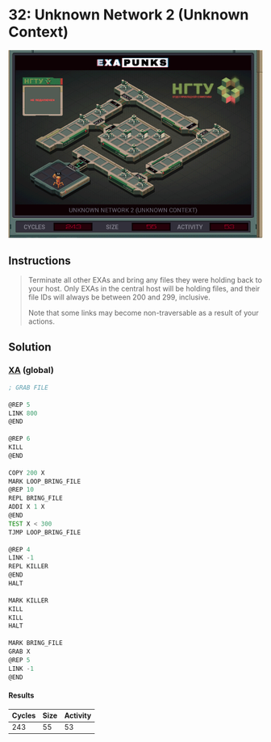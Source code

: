 # 32: Unknown Network 2 (Unknown Context)

<div align="center"><img src="EXAPUNKS - UNKNOWN NETWORK 2 (243, 55, 53, 2022-12-05-19-41-10).gif" /></div>

## Instructions
> Terminate all other EXAs and bring any files they were holding back to your host. Only EXAs in the central host will be holding files, and their file IDs will always be between 200 and 299, inclusive.
> 
> Note that some links may become non-traversable as a result of your actions.

## Solution

### [XA](XA.exa) (global)
```asm
; GRAB FILE

@REP 5
LINK 800
@END

@REP 6
KILL
@END

COPY 200 X
MARK LOOP_BRING_FILE
@REP 10
REPL BRING_FILE
ADDI X 1 X
@END
TEST X < 300
TJMP LOOP_BRING_FILE

@REP 4
LINK -1
REPL KILLER
@END
HALT

MARK KILLER
KILL
KILL
HALT

MARK BRING_FILE
GRAB X
@REP 5
LINK -1
@END
```

#### Results
| Cycles | Size | Activity |
|--------|------|----------|
| 243    | 55   | 53       |

